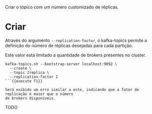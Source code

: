 Criar o tópico com um número customizado de réplicas.

# Criar

Através do argumento `--replication-factor`, o kafka-topics permite a 
definição do número de réplicas desejadas para cada partição.

Este valor está limitado a quantidade de brokers presentes no cluster.

```
kafka-topics.sh --bootstrap-server localhost:9092 \
  --create \
  --topic 2replica \
  --replication-factor 2
```{{execute T1}}

Será exibido um erro similar a este, indicando que a fator de replicação é maior que o número 
de brokers disponíveis.

```
TODO
```